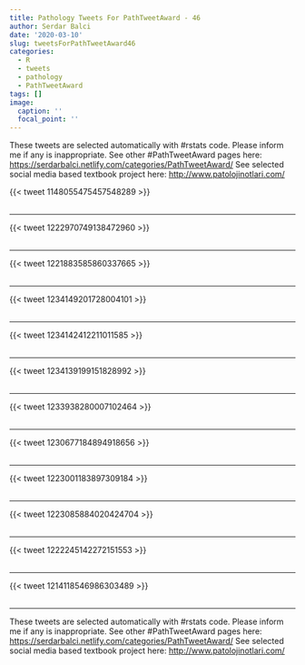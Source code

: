 ```yaml
---
title: Pathology Tweets For PathTweetAward - 46
author: Serdar Balci
date: '2020-03-10'
slug: tweetsForPathTweetAward46
categories:
  - R
  - tweets
  - pathology
  - PathTweetAward
tags: []
image:
  caption: ''
  focal_point: ''
---
```



These tweets are selected automatically with #rstats code. Please inform me if any is inappropriate.
See other #PathTweetAward pages here: https://serdarbalci.netlify.com/categories/PathTweetAward/ 
See selected social media based textbook project here: http://www.patolojinotlari.com/

{{< tweet 1148055475457548289 >}}
<br>
<br>
<hr>
{{< tweet 1222970749138472960 >}}
<br>
<br>
<hr>
{{< tweet 1221883585860337665 >}}
<br>
<br>
<hr>
{{< tweet 1234149201728004101 >}}
<br>
<br>
<hr>
{{< tweet 1234142412211011585 >}}
<br>
<br>
<hr>
{{< tweet 1234139199151828992 >}}
<br>
<br>
<hr>
{{< tweet 1233938280007102464 >}}
<br>
<br>
<hr>
{{< tweet 1230677184894918656 >}}
<br>
<br>
<hr>
{{< tweet 1223001183897309184 >}}
<br>
<br>
<hr>
{{< tweet 1223085884020424704 >}}
<br>
<br>
<hr>
{{< tweet 1222245142272151553 >}}
<br>
<br>
<hr>
{{< tweet 1214118546986303489 >}}
<br>
<br>
<hr>


These tweets are selected automatically with #rstats code. Please inform me if any is inappropriate.
See other #PathTweetAward pages here: https://serdarbalci.netlify.com/categories/PathTweetAward/ 
See selected social media based textbook project here: http://www.patolojinotlari.com/
